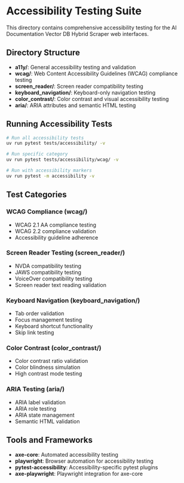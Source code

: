 # Accessibility Testing Suite

This directory contains comprehensive accessibility testing for the AI Documentation Vector DB Hybrid Scraper web interfaces.

## Directory Structure

- **a11y/**: General accessibility testing and validation
- **wcag/**: Web Content Accessibility Guidelines (WCAG) compliance testing
- **screen_reader/**: Screen reader compatibility testing
- **keyboard_navigation/**: Keyboard-only navigation testing
- **color_contrast/**: Color contrast and visual accessibility testing
- **aria/**: ARIA attributes and semantic HTML testing

## Running Accessibility Tests

```bash
# Run all accessibility tests
uv run pytest tests/accessibility/ -v

# Run specific category
uv run pytest tests/accessibility/wcag/ -v

# Run with accessibility markers
uv run pytest -m accessibility -v
```

## Test Categories

### WCAG Compliance (wcag/)
- WCAG 2.1 AA compliance testing
- WCAG 2.2 compliance validation
- Accessibility guideline adherence

### Screen Reader Testing (screen_reader/)
- NVDA compatibility testing
- JAWS compatibility testing
- VoiceOver compatibility testing
- Screen reader text reading validation

### Keyboard Navigation (keyboard_navigation/)
- Tab order validation
- Focus management testing
- Keyboard shortcut functionality
- Skip link testing

### Color Contrast (color_contrast/)
- Color contrast ratio validation
- Color blindness simulation
- High contrast mode testing

### ARIA Testing (aria/)
- ARIA label validation
- ARIA role testing
- ARIA state management
- Semantic HTML validation

## Tools and Frameworks

- **axe-core**: Automated accessibility testing
- **playwright**: Browser automation for accessibility testing
- **pytest-accessibility**: Accessibility-specific pytest plugins
- **axe-playwright**: Playwright integration for axe-core